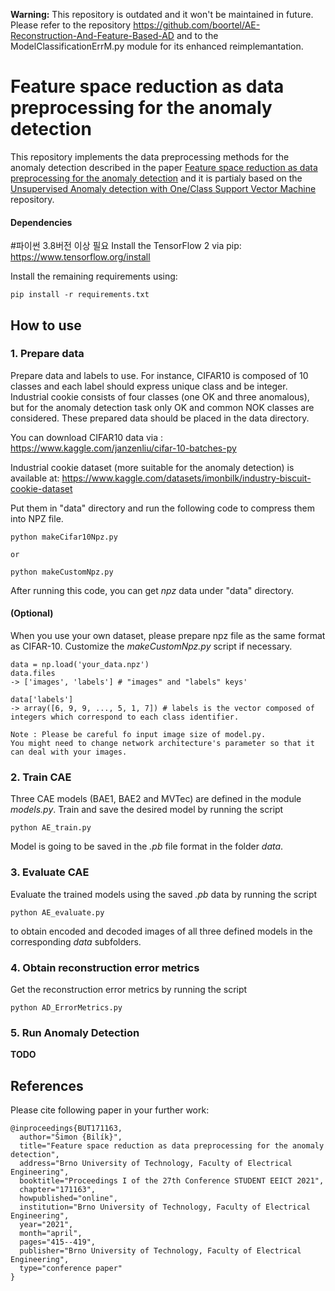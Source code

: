 **Warning:** This repository is outdated and it won't be maintained in future. Please refer to the repository https://github.com/boortel/AE-Reconstruction-And-Feature-Based-AD and to the ModelClassificationErrM.py module for its enhanced reimplemantation.

# Feature space reduction as data preprocessing for the anomaly detection

This repository implements the data preprocessing methods for the anomaly detection described in the paper [Feature space reduction as data preprocessing for the anomaly detection](https://arxiv.org/abs/2203.06747) and it is partialy based on the [Unsupervised Anomaly detection with One/Class Support Vector Machine](https://github.com/hiram64/ocsvm-anomaly-detection) repository.

#### Dependencies
#파이썬 3.8버전 이상 필요
Install the TensorFlow 2 via pip: https://www.tensorflow.org/install

Install the remaining requirements using:
```
pip install -r requirements.txt
```

## How to use
### 1. Prepare data
Prepare data and labels to use. For instance, CIFAR10 is composed of 10 classes and each label should express unique class and be integer. Industrial cookie consists of four classes (one OK and three anomalous), but for the anomaly detection task only OK and common NOK classes are considered. These prepared data should be placed in the data directory.

You can download CIFAR10 data via :  
https://www.kaggle.com/janzenliu/cifar-10-batches-py

Industrial cookie dataset (more suitable for the anomaly detection) is available at:
https://www.kaggle.com/datasets/imonbilk/industry-biscuit-cookie-dataset

Put them in "data" directory and run the following code to compress them into NPZ file.
```
python makeCifar10Npz.py

or

python makeCustomNpz.py
```
After running this code, you can get *npz* data under "data" directory.


#### (Optional)
When you use your own dataset, please prepare npz file as the same format as CIFAR-10. Customize the *makeCustomNpz.py* script if necessary.
```
data = np.load('your_data.npz')
data.files
-> ['images', 'labels'] # "images" and "labels" keys'

data['labels']
-> array([6, 9, 9, ..., 5, 1, 7]) # labels is the vector composed of integers which correspond to each class identifier.

Note : Please be careful fo input image size of model.py.
You might need to change network architecture's parameter so that it can deal with your images.
```


### 2. Train CAE
Three CAE models (BAE1, BAE2 and MVTec) are defined in the module *models.py*. Train and save the desired model by running the script
```
python AE_train.py
```
Model is going to be saved in the *.pb* file format in the folder *data*.


### 3. Evaluate CAE
Evaluate the trained models using the saved *.pb* data by running the script
```
python AE_evaluate.py
```
to obtain encoded and decoded images of all three defined models in the corresponding *data* subfolders.


### 4. Obtain reconstruction error metrics
Get the reconstruction error metrics by running the script
```
python AD_ErrorMetrics.py
```

### 5. Run Anomaly Detection
**TODO**

## References

Please cite following paper in your further work:

```
@inproceedings{BUT171163,
  author="Šimon {Bilík}",
  title="Feature space reduction as data preprocessing for the anomaly detection",
  address="Brno University of Technology, Faculty of Electrical Engineering",
  booktitle="Proceedings I of the 27th Conference STUDENT EEICT 2021",
  chapter="171163",
  howpublished="online",
  institution="Brno University of Technology, Faculty of Electrical Engineering",
  year="2021",
  month="april",
  pages="415--419",
  publisher="Brno University of Technology, Faculty of Electrical Engineering",
  type="conference paper"
}
```
